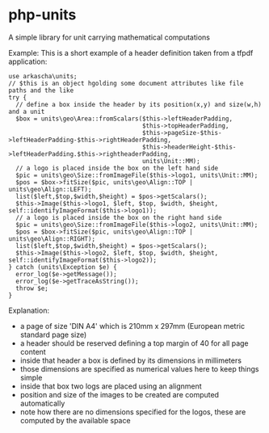 php-units
=========

A simple library for unit carrying mathematical computations



Example: 
This is a short example of a header definition taken from a tfpdf application: 

    use arkascha\units;
    // $this is an object hgolding some document attributes like file paths and the like
    try {
      // define a box inside the header by its position(x,y) and size(w,h) and a unit
      $box = units\geo\Area::fromScalars($this->leftHeaderPadding, 
                                         $this->topHeaderPadding, 
                                         $this->pageSize-$this->leftHeaderPadding-$this->rightHeaderPadding,
                                         $this->headerHeight-$this->leftHeaderPadding.$this->rightheaderPadding,
                                         units\Unit::MM);
      // a logo is placed inside the box on the left hand side
      $pic = units\geo\Size::fromImageFile($this->logo1, units\Unit::MM);
      $pos = $box->fitSize($pic, units\geo\Align::TOP | units\geo\Align::LEFT);
      list($left,$top,$width,$height) = $pos->getScalars();
      $this->Image($this->logo1, $left, $top, $width, $height, self::identifyImageFormat($this->logo1));
      // a logo is placed inside the box on the right hand side
      $pic = units\geo\Size::fromImageFile($this->logo2, units\Unit::MM);
      $pos = $box->fitSize($pic, units\geo\Align::TOP | units\geo\Align::RIGHT);
      list($left,$top,$width,$height) = $pos->getScalars();
      $this->Image($this->logo2, $left, $top, $width, $height, self::identifyImageFormat($this->logo2));
    } catch (units\Exception $e) {
      error_log($e->getMessage());
      error_log($e->getTraceAsString());
      throw $e;
    }

Explanation: 
- a page of size 'DIN A4' which is 210mm x 297mm (European metric standard page size)
- a header should be reserved defining a top margin of 40 for all page content
- inside that header a box is defined by its dimensions in millimeters
- those dimensions are specified as numerical values here to keep things simple
- inside that box two logs are placed using an alignment
- position and size of the images to be created are computed automatically
- note how there are no dimensions specified for the logos, these are computed by the available space
